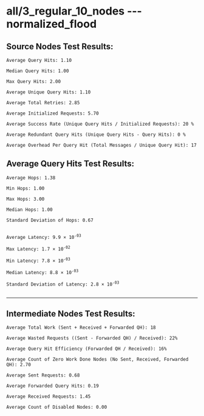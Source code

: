 # all/3_regular_10_nodes --- normalized_flood
## Source Nodes Test Results:
	Average Query Hits: 1.10

	Median Query Hits: 1.00

	Max Query Hits: 2.00

	Average Unique Query Hits: 1.10

	Average Total Retries: 2.85

	Average Initialized Requests: 5.70

	Average Success Rate (Unique Query Hits / Initialized Requests): 20 %

	Average Redundant Query Hits (Unique Query Hits - Query Hits): 0 %

	Average Overhead Per Query Hit (Total Messages / Unique Query Hit): 17



## Average Query Hits Test Results:
<pre><code>Average Hops: 1.38

Min Hops: 1.00

Max Hops: 3.00

Median Hops: 1.00

Standard Deviation of Hops: 0.67


Average Latency: 9.9 × 10<sup>-03</sup>

Max Latency: 1.7 × 10<sup>-02</sup>

Min Latency: 7.8 × 10<sup>-03</sup>

Median Latency: 8.8 × 10<sup>-03</sup>

Standard Deviation of Latency: 2.8 × 10<sup>-03</sup>

</code></pre>

---------------------------------------------
## Intermediate Nodes Test Results:

	Average Total Work (Sent + Received + Forwarded QH): 18

	Average Wasted Requests ((Sent - Forwarded QH) / Received): 22%

	Average Query Hit Efficiency (Forwarded QH / Received): 16%

	Average Count of Zero Work Done Nodes (No Sent, Received, Forwarded QH): 2.70

	Average Sent Requests: 0.68

	Average Forwarded Query Hits: 0.19

	Average Received Requests: 1.45

	Average Count of Disabled Nodes: 0.00


